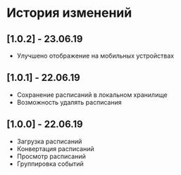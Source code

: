 # История изменений

## [1.0.2] - 23.06.19

- Улучшено отображение на мобильных устройствах

## [1.0.1] - 22.06.19

- Сохранение расписаний в локальном хранилище
- Возможность удалять расписания

## [1.0.0] - 22.06.19

- Загрузка расписаний
- Конвертация расписаний
- Просмотр расписаний
- Группировка событий